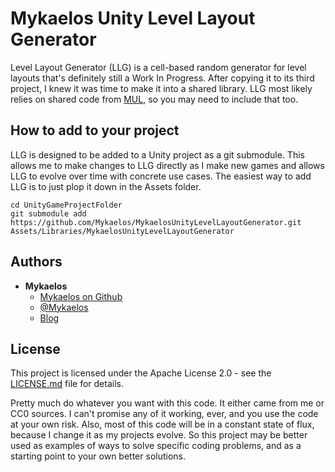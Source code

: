 # Mykaelos Unity Level Layout Generator

Level Layout Generator (LLG) is a cell-based random generator for level layouts that's definitely still a Work In Progress. After copying it to its third project, I knew it was time to make it into a shared library.
LLG most likely relies on shared code from [MUL](https://github.com/Mykaelos/MykaelosUnityLibrary), so you may need to include that too.

## How to add to your project

LLG is designed to be added to a Unity project as a git submodule. This allows me to make changes to LLG directly as I make new games and allows LLG to evolve over time with concrete use cases. The easiest way to add LLG is to just plop it down in the Assets folder.

```
cd UnityGameProjectFolder
git submodule add https://github.com/Mykaelos/MykaelosUnityLevelLayoutGenerator.git Assets/Libraries/MykaelosUnityLevelLayoutGenerator
```


## Authors

* **Mykaelos**
    * [Mykaelos on Github](https://github.com/Mykaelos)
    * [@Mykaelos](https://twitter.com/Mykaelos)
    * [Blog](http://www.mykaelos.com)

## License

This project is licensed under the Apache License 2.0 - see the [LICENSE.md](LICENSE.md) file for details.

Pretty much do whatever you want with this code. It either came from me or CC0 sources. I can't promise any of it working, ever, and you use the code at your own risk. Also, most of this code will be in a constant state of flux, because I change it as my projects evolve. So this project may be better used as examples of ways to solve specific coding problems, and as a starting point to your own better solutions.
